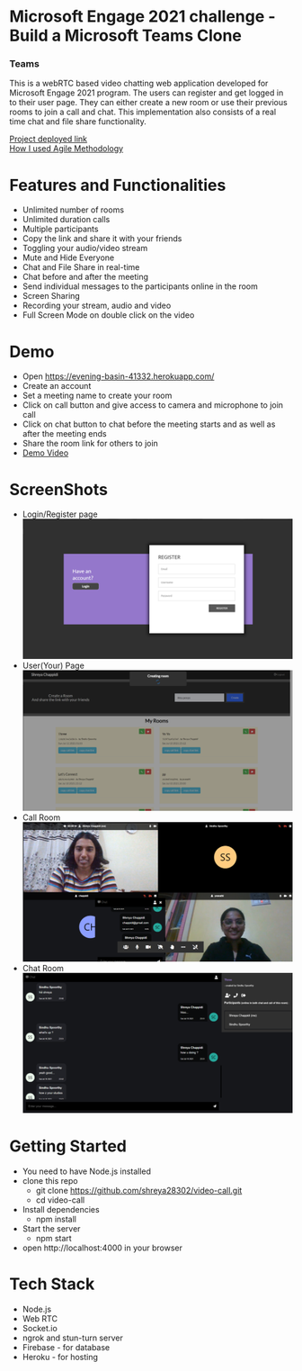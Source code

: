 # Microsoft Engage 2021 challenge - Build a Microsoft Teams Clone
<h3> Teams </h3> 
This is a webRTC based video chatting web application developed for Microsoft Engage 2021 program. The users can register and get logged in to their user page. They can either create a new room or use their previous rooms to join a call and chat. This implementation also consists of a real time chat and file share functionality. 

[Project deployed link](https://evening-basin-41332.herokuapp.com/)<br />
[How I used Agile Methodology](https://drive.google.com/file/d/1djcvGkr8s074YWBTcPuLnWh4cj8O21KV/view)<br />

# Features and Functionalities
* Unlimited number of rooms 
* Unlimited duration calls 
* Multiple participants 
* Copy the link and share it with your friends 
* Toggling your audio/video stream 
* Mute and Hide Everyone 
* Chat and File Share in real-time 
* Chat before and after the meeting 
* Send individual messages to the participants online in the room 
* Screen Sharing 
* Recording your stream, audio and video 
* Full Screen Mode on double click on the video  

# Demo
* Open https://evening-basin-41332.herokuapp.com/
* Create an account
* Set a meeting name to create your room
* Click on call button and give access to camera and microphone to join call
* Click on chat button to chat before the meeting starts and as well as after the meeting ends
* Share the room link for others to join 
* [Demo Video](https://drive.google.com/file/d/1XxWglKo0iPGE_Q61q1QibgOnW-O4YEba/view)

# ScreenShots
* Login/Register page<br/>
![startpage](https://github.com/shreya28302/video-call/blob/master/screenshots/startpage.png)
* User(Your) Page<br />
![userpage](https://github.com/shreya28302/video-call/blob/master/screenshots/userpage.png)
* Call Room<br />
![callpage](https://github.com/shreya28302/video-call/blob/master/screenshots/callpage.png)
* Chat Room<br />
![chatpage](https://github.com/shreya28302/video-call/blob/master/screenshots/chatpage.png)


# Getting Started
* You need to have Node.js installed
* clone this repo
  * git clone https://github.com/shreya28302/video-call.git
  * cd video-call
* Install dependencies
  * npm install
* Start the server
  * npm start
* open http://localhost:4000 in your browser

# Tech Stack
* Node.js 
* Web RTC 
* Socket.io 
* ngrok and stun-turn server
* Firebase - for database 
* Heroku - for hosting
